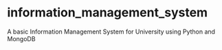 # information_management_system
A basic Information Management System for University using Python and MongoDB
